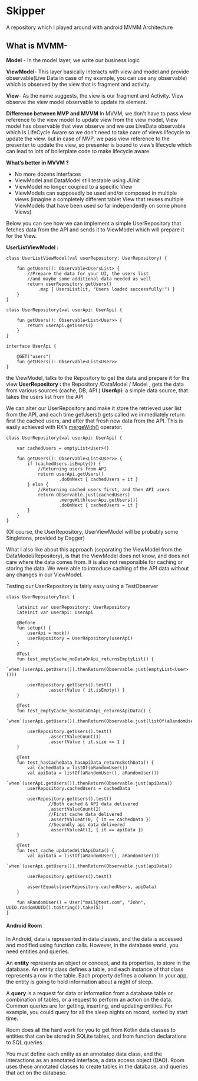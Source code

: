 # Skipper
A repository which I played around with android MVMM Architecture

## What is MVMM-
**Model** - In the model layer, we write our business logic

**ViewModel**- This layer basically interacts with view and model and provide observable(Live Data in case of my example, you can use any observable) which is observed by the view that is fragment and activity.

**View**- As the name suggests, the view is our fragment and Activity. View observe the view model observable to update its element.

**Difference between MVP and MVVM**
In MVVM, we don't have to pass view reference to the view model to update view from the view model, View model has observable that view observe and we use LiveData observable which is LifeCycle Aware so we don't need to take care of views lifecycle to update the view.
but in case of MVP, we pass view reference to the presenter to update the view, so presenter is bound to view’s lifecycle which can lead to lots of boilerplate code to make lifecycle aware.

**What’s better in MVVM ?**
- No more dozens interfaces
- ViewModel and DataModel still testable using JUnit
- ViewModel no longer coupled to a specific View
- ViewModels can supposedly be used and/or composed in multiple views (imagine a completely different tablet View that reuses     multiple ViewModels that have been used so far independently on some phone Views)


Below you can see how we can implement a simple UserRepository that fetches data from the API and sends it to ViewModel which will prepare it for the View.

**UserListViewModel :** 
```
class UserListViewModel(val userRepository: UserRepository) {

    fun getUsers(): Observable<UsersList> {
        //Prepare the data for your UI, the users list
        //and maybe some additional data needed as well
        return userRepository.getUsers()
            .map { UsersList(it, "Users loaded successfully!") }
    }
}

class UserRepository(val userApi: UserApi) {

    fun getUsers(): Observable<List<User>> {
        return userApi.getUsers()
    }
}

interface UserApi {

    @GET("users")
    fun getUsers(): Observable<List<User>>
}
```


the ViewModel, talks to the Repository to get the data and prepare it for the view
**UserRepository :** the Repository /DataModel / Model , gets the data from various sources (cache, DB, API )
**UserApi:** a simple data source, that takes the users list from the API

We can alter our UserRepository and make it store the retrieved user list from the API, and each time getUsers() gets called we immediately return first the cached users, and after that fresh new data from the API. This is easily achieved with RX’s [mergeWith()](http://reactivex.io/RxJava/2.x/javadoc/) operator.


```
class UserRepository(val userApi: UserApi) {

    var cachedUsers = emptyList<User>()

    fun getUsers(): Observable<List<User>> {
        if (cachedUsers.isEmpty()) {
            //Returning users from API
            return userApi.getUsers()
                    .doOnNext { cachedUsers = it }
        } else {
            //Returning cached users first, and then API users
            return Observable.just(cachedUsers)
                    .mergeWith(userApi.getUsers())
                    .doOnNext { cachedUsers = it }
        }
    }
}

```

(Of course, the UserRepository, UserViewModel will be probably some Singletons, provided by Dagger)

What I also like about this approach (separating the ViewModel from the DataModel/Repository), is that the ViewModel does not know, and does not care where the data comes from. It is also not responsible for caching or storing the data. We were able to introduce caching of the API data without any changes in our ViewModel.


Testing our UserRepository is fairly easy using a TestObserver


```
class UserRepositoryTest {

    lateinit var userRepository: UserRepository
    lateinit var userApi: UserApi

    @Before
    fun setup() {
        userApi = mock()
        userRepository = UserRepository(userApi)
    }

    @Test
    fun test_emptyCache_noDataOnApi_returnsEmptyList() {
        `when`(userApi.getUsers()).thenReturn(Observable.just(emptyList<User>()))

        userRepository.getUsers().test()
                .assertValue { it.isEmpty() }
    }

    @Test
    fun test_emptyCache_hasDataOnApi_returnsApiData() {
        `when`(userApi.getUsers()).thenReturn(Observable.just(listOf(aRandomUser())))

        userRepository.getUsers().test()
                .assertValueCount(1)
                .assertValue { it.size == 1 }
    }

    @Test
    fun test_hasCacheData_hasApiData_returnsBothData() {
        val cachedData = listOf(aRandomUser())
        val apiData = listOf(aRandomUser(), aRandomUser())
        `when`(userApi.getUsers()).thenReturn(Observable.just(apiData))
        userRepository.cachedUsers = cachedData

        userRepository.getUsers().test()
                //Both cached & API data delivered
                .assertValueCount(2)
                //First cache data delivered
                .assertValueAt(0, { it == cachedData })
                //Secondly api data delivered
                .assertValueAt(1, { it == apiData })
    }

    @Test
    fun test_cache_updatedWithApiData() {
        val apiData = listOf(aRandomUser(), aRandomUser())
        `when`(userApi.getUsers()).thenReturn(Observable.just(apiData))

        userRepository.getUsers().test()

        assertEquals(userRepository.cachedUsers, apiData)
    }

    fun aRandomUser() = User("mail@test.com", "John", UUID.randomUUID().toString().take(5))
}

```
#### Android Room

In Android, data is represented in data classes, and the data is accessed and modified using function calls. However, in the database world, you need entities and queries.

An **entity** represents an object or concept, and its properties, to store in the database. An entity class defines a table, and each instance of that class represents a row in the table. Each property defines a column. In your app, the entity is going to hold information about a night of sleep.

A **query** is a request for data or information from a database table or combination of tables, or a request to perform an action on the data. Common queries are for getting, inserting, and updating entities. For example, you could query for all the sleep nights on record, sorted by start time.

Room does all the hard work for you to get from Kotlin data classes to entities that can be stored in SQLite tables, and from function declarations to SQL queries.

You must define each entity as an annotated data class, and the interactions as an annotated interface, a data access object (DAO). Room uses these annotated classes to create tables in the database, and queries that act on the database.
